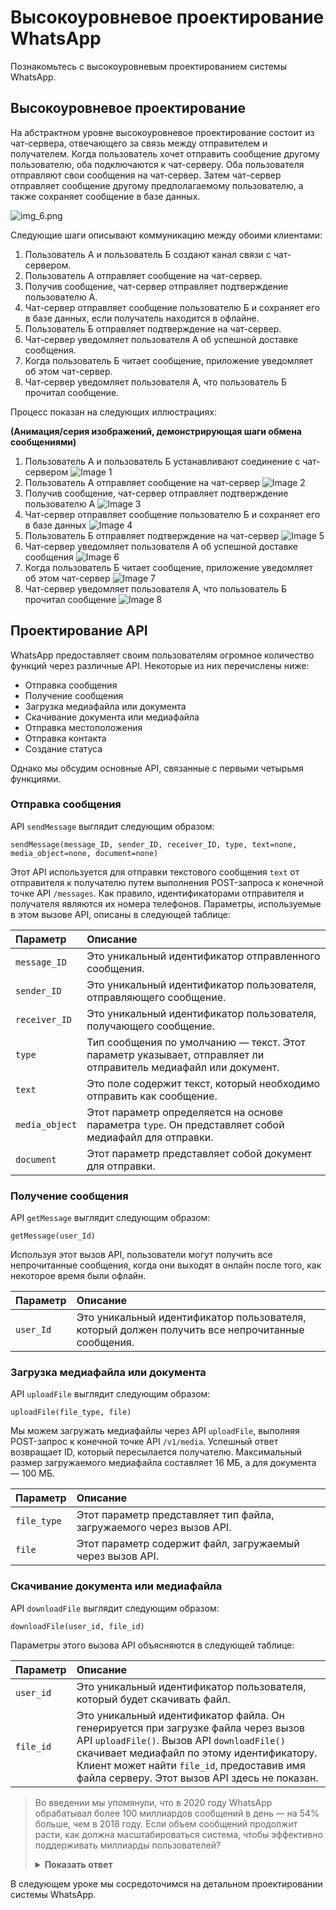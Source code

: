 
# Высокоуровневое проектирование WhatsApp

Познакомьтесь с высокоуровневым проектированием системы WhatsApp.



## Высокоуровневое проектирование

На абстрактном уровне высокоуровневое проектирование состоит из чат-сервера, отвечающего за связь между отправителем и получателем. Когда
пользователь хочет отправить сообщение другому пользователю, оба подключаются к чат-серверу. Оба пользователя отправляют свои сообщения на
чат-сервер. Затем чат-сервер отправляет сообщение другому предполагаемому пользователю, а также сохраняет сообщение в базе данных.

![img_6.png](img/img_6.png)

Следующие шаги описывают коммуникацию между обоими клиентами:

1. Пользователь А и пользователь Б создают канал связи с чат-сервером.
2. Пользователь А отправляет сообщение на чат-сервер.
3. Получив сообщение, чат-сервер отправляет подтверждение пользователю А.
4. Чат-сервер отправляет сообщение пользователю Б и сохраняет его в базе данных, если получатель находится в офлайне.
5. Пользователь Б отправляет подтверждение на чат-сервер.
6. Чат-сервер уведомляет пользователя А об успешной доставке сообщения.
7. Когда пользователь Б читает сообщение, приложение уведомляет об этом чат-сервер.
8. Чат-сервер уведомляет пользователя А, что пользователь Б прочитал сообщение.

Процесс показан на следующих иллюстрациях:

**(Анимация/серия изображений, демонстрирующая шаги обмена сообщениями)**

1) Пользователь А и пользователь Б устанавливают соединение с чат-сервером
  ![Image 1](img/image_b76b8a65-2a48-4283-8434-b0b7be025e69.svg)
2) Пользователь А отправляет сообщение на чат-сервер
  ![Image 2](img/image_aebd0f8b-2d2d-4236-9002-e47f6ef8619f.svg)
3) Получив сообщение, чат-сервер отправляет подтверждение пользователю А
  ![Image 3](img/image_d5098c26-f4fe-4ddd-a343-4a8fec199178.svg)
4) Чат-сервер отправляет сообщение пользователю Б и сохраняет его в базе данных
  ![Image 4](img/image_9cb3140a-4342-4861-be38-fcf4b67adb3a.svg)
5) Пользователь Б отправляет подтверждение на чат-сервер
  ![Image 5](img/image_27e85375-4617-417e-9af0-75f619c96d0d.svg)
6) Чат-сервер уведомляет пользователя А об успешной доставке сообщения
  ![Image 6](img/image_0087d1ac-f092-477e-af9e-e92a8de25d06.svg)
7) Когда пользователь Б читает сообщение, приложение уведомляет об этом чат-сервер
  ![Image 7](img/image_315a28c0-08ea-48ef-9e51-154c5f9a831b.svg)
8) Чат-сервер уведомляет пользователя А, что пользователь Б прочитал сообщение
  ![Image 8](img/image_574ce8ea-202e-4c23-be1e-696cdefe2a53.svg)

## Проектирование API

WhatsApp предоставляет своим пользователям огромное количество функций через различные API. Некоторые из них перечислены ниже:

* Отправка сообщения
* Получение сообщения
* Загрузка медиафайла или документа
* Скачивание документа или медиафайла
* Отправка местоположения
* Отправка контакта
* Создание статуса

Однако мы обсудим основные API, связанные с первыми четырьмя функциями.

### Отправка сообщения

API `sendMessage` выглядит следующим образом:

```
sendMessage(message_ID, sender_ID, receiver_ID, type, text=none, media_object=none, document=none)
```

Этот API используется для отправки текстового сообщения `text` от отправителя к получателю путем выполнения POST-запроса к конечной точке
API `/messages`. Как правило, идентификаторами отправителя и получателя являются их номера телефонов. Параметры, используемые в этом вызове
API, описаны в следующей таблице:

| Параметр       | Описание                                                                                                       |
|:---------------|:---------------------------------------------------------------------------------------------------------------|
| `message_ID`   | Это уникальный идентификатор отправленного сообщения.                                                          |
| `sender_ID`    | Это уникальный идентификатор пользователя, отправляющего сообщение.                                            |
| `receiver_ID`  | Это уникальный идентификатор пользователя, получающего сообщение.                                              |
| `type`         | Тип сообщения по умолчанию — текст. Этот параметр указывает, отправляет ли отправитель медиафайл или документ. |
| `text`         | Это поле содержит текст, который необходимо отправить как сообщение.                                           |
| `media_object` | Этот параметр определяется на основе параметра `type`. Он представляет собой медиафайл для отправки.           |
| `document`     | Этот параметр представляет собой документ для отправки.                                                        |

### Получение сообщения

API `getMessage` выглядит следующим образом:

```
getMessage(user_Id)
```

Используя этот вызов API, пользователи могут получить все непрочитанные сообщения, когда они выходят в онлайн после того, как некоторое
время были офлайн.

| Параметр  | Описание                                                                                        |
|:----------|:------------------------------------------------------------------------------------------------|
| `user_Id` | Это уникальный идентификатор пользователя, который должен получить все непрочитанные сообщения. |

### Загрузка медиафайла или документа

API `uploadFile` выглядит следующим образом:

```
uploadFile(file_type, file)
```

Мы можем загружать медиафайлы через API `uploadFile`, выполняя POST-запрос к конечной точке API `/v1/media`. Успешный ответ возвращает ID,
который пересылается получателю. Максимальный размер загружаемого медиафайла составляет 16 МБ, а для документа — 100 МБ.

| Параметр    | Описание                                                            |
|:------------|:--------------------------------------------------------------------|
| `file_type` | Этот параметр представляет тип файла, загружаемого через вызов API. |
| `file`      | Этот параметр содержит файл, загружаемый через вызов API.           |

### Скачивание документа или медиафайла

API `downloadFile` выглядит следующим образом:

```
downloadFile(user_id, file_id)
```

Параметры этого вызова API объясняются в следующей таблице:

| Параметр  | Описание                                                                                                                                                                                                                                                                     |
|:----------|:-----------------------------------------------------------------------------------------------------------------------------------------------------------------------------------------------------------------------------------------------------------------------------|
| `user_id` | Это уникальный идентификатор пользователя, который будет скачивать файл.                                                                                                                                                                                                     |
| `file_id` | Это уникальный идентификатор файла. Он генерируется при загрузке файла через вызов API `uploadFile()`. Вызов API `downloadFile()` скачивает медиафайл по этому идентификатору. Клиент может найти `file_id`, предоставив имя файла серверу. Этот вызов API здесь не показан. |

> Во введении мы упомянули, что в 2020 году WhatsApp обрабатывал более 100 миллиардов сообщений в день — на 54% больше, чем в 2018 году.
> Если объем сообщений продолжит расти, как должна масштабироваться система, чтобы эффективно поддерживать миллиарды пользователей?
>
> <details>
>  <summary><b>Показать ответ</b></summary>
>
>  Поддержка миллиардов пользователей требует распределенной, масштабируемой архитектуры. Для подключения используйте несколько серверов WebSocket, сохраняйте сопоставления пользователей в кластере Redis и сохраняйте сообщения в службе сообщений в базе данных Mnesia. Данные пользователей и групп передаются в кластер MySQL с кэшированием Redis. Распространение компонентов и репликация данных являются ключевыми факторами.
> > </details>


В следующем уроке мы сосредоточимся на детальном проектировании системы WhatsApp.